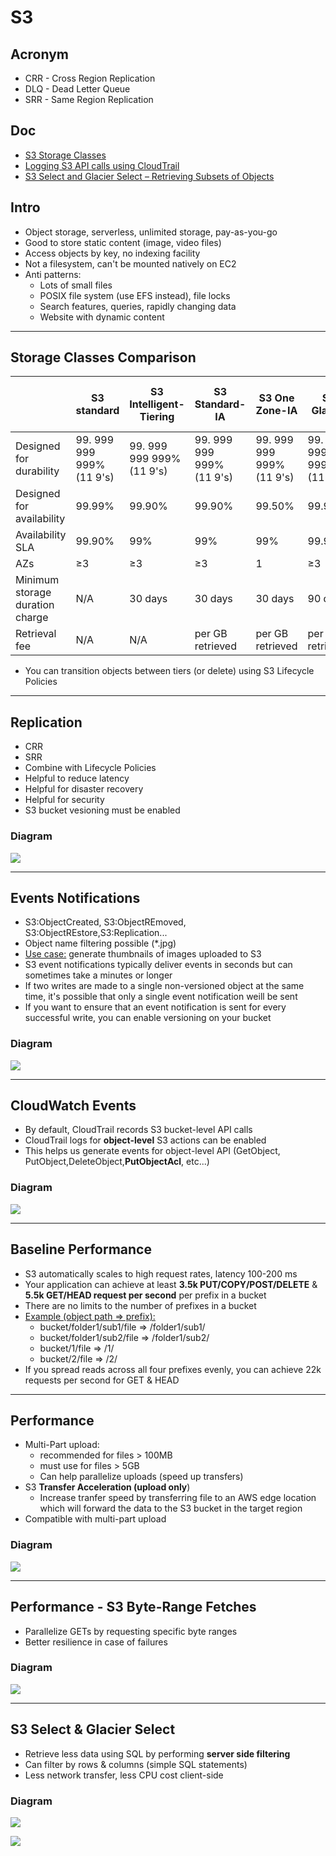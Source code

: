 # S3

## Acronym
* CRR - Cross Region Replication
* DLQ - Dead Letter Queue
* SRR - Same Region Replication

## Doc
* [S3 Storage Classes](https://aws.amazon.com/s3/storage-classes/)
* [Logging S3 API calls using CloudTrail](https://docs.aws.amazon.com/AmazonS3/latest/dev/cloudtrail-logging.html)
* [S3 Select and Glacier Select – Retrieving Subsets of Objects](https://aws.amazon.com/blogs/aws/s3-glacier-select/)

## Intro
* Object storage, serverless, unlimited storage, pay-as-you-go
* Good to store static content (image, video files)
* Access objects by key, no indexing facility
* Not a filesystem, can't be mounted natively on EC2
* Anti patterns:
  * Lots of small files
  * POSIX file system (use EFS instead), file locks
  * Search features, queries, rapidly changing data
  * Website with dynamic content
  
---

## Storage Classes Comparison
|                                       | S3 standard                   | S3 Intelligent-Tiering        | S3 Standard-IA                | S3 One Zone-IA                | S3 Glacier                    | S3 Glacier<br>Deep Archive    |
| ------------------------------------- | ----------------------------- | ----------------------------- | ----------------------------- | ----------------------------- | ----------------------------- | ----------------------------- |
| Designed for<br>durability            | 99\. 999 999 999%<br>(11 9's) | 99\. 999 999 999%<br>(11 9's) | 99\. 999 999 999%<br>(11 9's) | 99\. 999 999 999%<br>(11 9's) | 99\. 999 999 999%<br>(11 9's) | 99\. 999 999 999%<br>(11 9's) |
| Designed for<br>availability          | 99.99%                        | 99.90%                        | 99.90%                        | 99.50%                        | 99.99%                        | 99.99%                        |
| Availability SLA                      | 99.90%                        | 99%                           | 99%                           | 99%                           | 99.90%                        | 99.90%                        |
| AZs                                   | ≥3                            | ≥3                            | ≥3                            | 1                             | ≥3                            | ≥3                            |
| Minimum<br>storage duration<br>charge | N/A                           | 30 days                       | 30 days                       | 30 days                       | 90 days                       | 180 days                      |
| Retrieval fee                         | N/A                           | N/A                           | per GB retrieved              | per GB retrieved              | per GB retrieved              | per GB retrieved              |


* You can transition objects between tiers (or delete) using S3 Lifecycle Policies

---

## Replication
* CRR
* SRR
* Combine with Lifecycle Policies
* Helpful to reduce latency
* Helpful for disaster recovery
* Helpful for security
* S3 bucket vesioning must be enabled

### Diagram
[<img src="https://i.imgur.com/cDsQeYN.png">](https://i.imgur.com/cDsQeYN.png)

---

## Events Notifications
* S3:ObjectCreated, S3:ObjectREmoved, S3:ObjectREstore,S3:Replication...
* Object name filtering possible (*.jpg)
* <ins>Use case:</ins> generate thumbnails of images uploaded to S3
* S3 event notifications typically deliver events in seconds but can sometimes take a minutes or longer
* If two writes are made to a single non-versioned object at the same time, it's possible that only a single event notification weill be sent
* If you want to ensure that an event notification is sent for every successful write, you can enable versioning on your bucket

### Diagram
[<img src="https://i.imgur.com/URzAx3q.png">](https://i.imgur.com/URzAx3q.png)

---

## CloudWatch Events
* By default, CloudTrail records S3 bucket-level API calls
* CloudTrail logs for **object-level** S3 actions can be enabled
* This helps us generate events for object-level API (GetObject, PutObject,DeleteObject,**PutObjectAcl**, etc...)

### Diagram
[<img src="https://i.imgur.com/QSBzPnz.png">](https://i.imgur.com/QSBzPnz.png)

---

## Baseline Performance
* S3 automatically scales to high request rates, latency 100-200 ms
* Your application can achieve at least **3.5k PUT/COPY/POST/DELETE** & **5.5k GET/HEAD request per second** per prefix in a bucket
* There are no limits to the number of prefixes in a bucket
* <ins>Example (object path => prefix):</ins>
  * bucket/folder1/sub1/file => /folder1/sub1/
  * bucket/folder1/sub2/file => /folder1/sub2/
  * bucket/1/file => /1/
  * bucket/2/file => /2/
* If you spread reads across all four prefixes evenly, you can achieve 22k requests per second for GET & HEAD

---

## Performance
* Multi-Part upload:
  * recommended for files > 100MB
  * must use for files > 5GB
  * Can help parallelize uploads (speed up transfers)
* S3 **Transfer Acceleration (upload only**)
  * Increase tranfer speed by transferring file to an AWS edge location which will forward the data to the S3 bucket in the target region
* Compatible with multi-part upload
  
### Diagram
[<img src="https://i.imgur.com/ifnd5td.png">](https://i.imgur.com/ifnd5td.png)

---

## Performance - S3 Byte-Range Fetches
* Parallelize GETs by requesting specific byte ranges
* Better resilience in case of failures

### Diagram
[<img src="https://i.imgur.com/sMTUKcF.png">](https://i.imgur.com/sMTUKcF.png)

---

## S3 Select & Glacier Select
* Retrieve less data using SQL by performing **server side filtering**
* Can filter by rows & columns (simple SQL statements)
* Less network transfer, less CPU cost client-side

### Diagram
[<img src="https://i.imgur.com/UmsMPJT.png">](https://i.imgur.com/UmsMPJT.png)

[<img src="https://i.imgur.com/dclqkkH.png">](https://i.imgur.com/dclqkkH.png)
